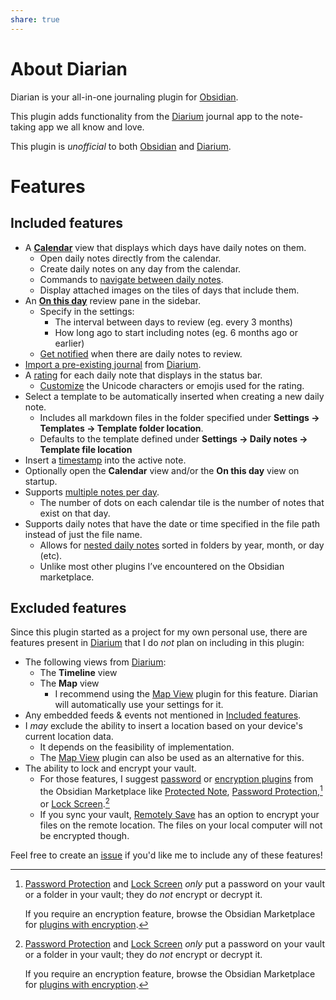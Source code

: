 ```yaml
---
share: true
---
```

# About Diarian
Diarian is your all-in-one journaling plugin for [Obsidian](https://obsidian.md).

This plugin adds functionality from the [Diarium](https://diariumapp.com/) journal app to the note-taking app we all know and love.

This plugin is *unofficial* to both [Obsidian](https://obsidian.md/) and [Diarium](https://diariumapp.com/).
# Features
## Included features
- A **[Calendar](./Instructions/Calendar.md)** view that displays which days have daily notes on them.
	- Open daily notes directly from the calendar.
	- Create daily notes on any day from the calendar.
	- Commands to [navigate between daily notes](./Instructions/Calendar.md#Editor%20navigation).
	- Display attached images on the tiles of days that include them.
- An **[On this day](./Instructions/On%20this%20day.md)** review pane in the sidebar.
	- Specify in the settings:
		- The interval between days to review (eg. every 3 months)
		- How long ago to start including notes (eg. 6 months ago or earlier)
	- [Get notified](./Instructions/On%20this%20day.md#Notifications) when there are daily notes to review.
- [Import a pre-existing journal](./Instructions/Importer.md) from [Diarium](https://diariumapp.com/).
- A [rating](./Instructions/Rating.md) for each daily note that displays in the status bar.
	- [Customize](./Instructions/Rating.md#Customization) the Unicode characters or emojis used for the rating.
- Select a template to be automatically inserted when creating a new daily note.
	- Includes all markdown files in the folder specified under **Settings → Templates → Template folder location**.
	- Defaults to the template defined under **Settings → Daily notes → Template file location**
- Insert a [timestamp](./Instructions/Timestamp.md) into the active note.
- Optionally open the **Calendar** view and/or the **On this day** view on startup.
- Supports [multiple notes per day](./Instructions/Multiple%20or%20nested%20daily%20notes.md).
	- The number of dots on each calendar tile is the number of notes that exist on that day.
- Supports daily notes that have the date or time specified in the file path instead of just the file name.
	- Allows for [nested daily notes](./Instructions/Multiple%20or%20nested%20daily%20notes.md) sorted in folders by year, month, or day (etc).
	- Unlike most other plugins I’ve encountered on the Obsidian marketplace.
<!-- ## Planned features
Being in early development, there are some important features I have yet to add:
- The option to specify how to process -->
## Excluded features
Since this plugin started as a project for my own personal use, there are features present in [Diarium](https://diariumapp.com/) that I do *not* plan on including in this plugin:
- The following views from [Diarium](https://diariumapp.com/):
	- The **Timeline** view
	- The **Map** view
		- I recommend using the [Map View](https://obsidian.md/plugins?id=obsidian-map-view) plugin for this feature. Diarian will automatically use your settings for it.
- Any embedded feeds & events not mentioned in [Included features](README.md#Included%20features).
- I *may* exclude the ability to insert a location based on your device's current location data.
	- It depends on the feasibility of implementation.
	- The [Map View](https://obsidian.md/plugins?id=obsidian-map-view) plugin can also be used as an alternative for this.
- The ability to lock and encrypt your vault.
	- For those features, I suggest [password](https://obsidian.md/plugins?search=password) or [encryption plugins](https://obsidian.md/plugins?search=encrypt) from the Obsidian Marketplace like [Protected Note](https://obsidian.md/plugins?id=protected-note), [Password Protection](https://obsidian.md/plugins?id=password-protection),[^1] or [Lock Screen](https://obsidian.md/plugins?id=obsidian-lock-screen-plugin).[^1]
	- If you sync your vault, [Remotely Save](https://obsidian.md/plugins?id=remotely-save) has an option to encrypt your files on the remote location. The files on your local computer will not be encrypted though.

[^1]: [Password Protection](https://obsidian.md/plugins?id=password-protection) and [Lock Screen](https://obsidian.md/plugins?id=obsidian-lock-screen-plugin) *only* put a password on your vault or a folder in your vault; they do *not* encrypt or decrypt it.
	
	If you require an encryption feature, browse the Obsidian Marketplace for [plugins with encryption](https://obsidian.md/plugins?search=encrypt).

Feel free to create an [issue](https://github.com/Erallie/diarian/issues) if you'd like me to include any of these features!

